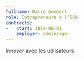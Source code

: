 ```yaml
---
fullname: Marie Gombert
role: Intrapreneure à l’IGN
contracts:
-   start: 2014-06-01
    employer: admin/ign
---
```

Innover avec les utilisateurs
